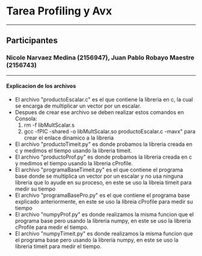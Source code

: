<h1>Tarea Profiling y Avx</h1>
<hr>
<h2>Participantes</h2>
<h3>Nicole Narvaez Medina (2156947), Juan Pablo Robayo Maestre (2156743)</h3>
<hr>
<h4>Explicacion de los archivos</h4>

<ul>
  <li>El archivo "productoEscalar.c" es el que contiene la libreria en c, la cual se encarga de multiplicar un vector por un escalar.</li>
  <li>Despues de crear ese archivo se deben realizar estos comandos en Consola: 
    <ol>
    <li>rm -f libMultScalar.s</li>
    <li>gcc -fPIC -shared -o libMultScalar.so productoEscalar.c -mavx" para crear el enlace dinamico a la libreria</li>
    </ol>
  </li>
  <li>El archivo "productoTimeit.py" es donde probamos la libreria creada en c y medimos el tiempo usando la libreria timeit.</li>
  <li>El archivo "productoProf.py" es donde probamos la libreria creada en c y medimos el tiempo usando la libreria cProfile.</li>
  <li>El archivo "programaBaseTimeit.py" es el que contiene el programa base donde se multiplica un vector por un escalar y no usa ninguna libreria que lo ayude en su proceso, en este se uso la libreia timeit para medir su tiempo</li>
  <li>El archivo "programaBasePro.py" es el que contiene el programa base explicado anteriormente, en este se uso la libreia cProfile para medir su tiempo</li>
  <li>El archivo "numpyProf.py" es donde realizamos la misma funcion que el programa base pero usando la libreria numpy, en este se uso la libreria cProfile para medir el tiempo.</li>
  <li>El archivo "numpyTimeit.py" es donde realizamos la misma funcion que el programa base pero usando la libreria numpy, en este se uso la libreria timeit para medir el tiempo.</li>
</ul>
 
